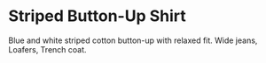 # Striped Button-Up Shirt
Blue and white striped cotton button-up with relaxed fit. Wide jeans, Loafers, Trench coat.